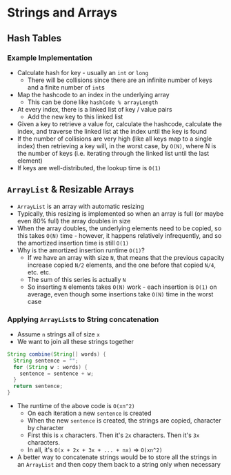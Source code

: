 # Strings and Arrays

## Hash Tables

### Example Implementation

* Calculate hash for key - usually an `int` or `long`
  * There will be collisions since there are an infinite number of keys and a finite number of `int`s
* Map the hashcode to an index in the underlying array
  * This can be done like `hashCode % arrayLength`
* At every index, there is a linked list of key / value pairs
  * Add the new key to this linked list
* Given a key to retrieve a value for, calculate the hashcode, calculate the index, and traverse the linked list at the index until the key is found 
* If the number of collisions are very high (like all keys map to a single index) then retrieving a key will, in the worst case, by `O(N)`, where N is the number of keys (i.e. iterating through the linked list until the last element)
* If keys are well-distributed, the lookup time is `O(1)`

## `ArrayList` & Resizable Arrays

* `ArrayList` is an array with automatic resizing
* Typically, this resizing is implemented so when an array is full (or maybe even 80% full) the array doubles in size
* When the array doubles, the underlying elements need to be copied, so this takes `O(N)` time - however, it happens relatively infrequently, and so the amortized insertion time is still `O(1)`
* Why is the amortized insertion runtime `O(1)`?
  * If we have an array with size `N`, that means that the previous capacity increase copied `N/2` elements, and the one before that copied `N/4`, etc. etc.
  * The sum of this series is actually `N`
  * So inserting `N` elements takes `O(N)` work - each insertion is `O(1)` on average, even though some insertions take `O(N)` time in the worst case

### Applying `ArrayList`s to String concatenation

* Assume `n` strings all of size `x`
* We want to join all these strings together

```java
String combine(String[] words) {
  String sentence = "";
  for (String w : words) {
    sentence = sentence + w;
  }
  return sentence;
}
```

* The runtime of the above code is `O(xn^2)`
  * On each iteration a new `sentence` is created
  * When the new `sentence` is created, the strings are copied, character by character
  * First this is `x` characters. Then it's `2x` characters. Then it's `3x` characters.
  * In all, it's `O(x + 2x + 3x + ... + nx)` => `O(xn^2)`
* A better way to concatenate strings would be to store all the strings in an `ArrayList` and then copy them back to a string only when necessary
